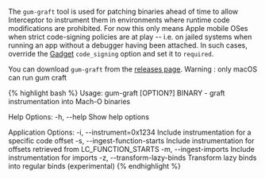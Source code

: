 The `gum-graft` tool is used for patching binaries ahead of time to allow
Interceptor to instrument them in environments where runtime code modifications
are prohibited. For now this only means Apple mobile OSes when strict
code-signing policies are at play -- i.e. on jailed systems when running an app
without a debugger having been attached. In such cases, override the [Gadget][]
`code_signing` option and set it to `required`.

You can download `gum-graft` from the [releases page][]. Warning : only macOS can run gum craft

{% highlight bash %}
Usage:
  gum-graft [OPTION?] BINARY - graft instrumentation into Mach-O binaries

Help Options:
  -h, --help                       Show help options

Application Options:
  -i, --instrument=0x1234          Include instrumentation for a specific code offset
  -s, --ingest-function-starts     Include instrumentation for offsets retrieved from LC_FUNCTION_STARTS
  -m, --ingest-imports             Include instrumentation for imports
  -z, --transform-lazy-binds       Transform lazy binds into regular binds (experimental)
{% endhighlight %}


[Gadget]: https://frida.re/docs/gadget/
[releases page]: https://github.com/frida/frida/releases

